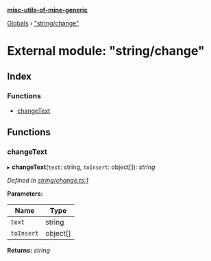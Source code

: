 **[misc-utils-of-mine-generic](../README.md)**

[Globals](../globals.md) › ["string/change"](_string_change_.md)

# External module: "string/change"

## Index

### Functions

* [changeText](_string_change_.md#changetext)

## Functions

###  changeText

▸ **changeText**(`text`: string, `toInsert`: object[]): *string*

*Defined in [string/change.ts:1](https://github.com/cancerberoSgx/misc-utils-of-mine/blob/2aecb20/misc-utils-of-mine-generic/src/string/change.ts#L1)*

**Parameters:**

Name | Type |
------ | ------ |
`text` | string |
`toInsert` | object[] |

**Returns:** *string*